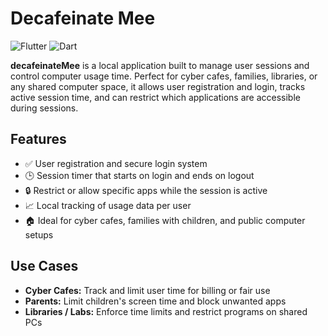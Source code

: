 # Decafeinate Mee

![Flutter](https://img.shields.io/badge/Flutter-02569B?style=for-the-badge&logo=flutter&logoColor=white) ![Dart](https://img.shields.io/badge/Dart-0175C2?style=for-the-badge&logo=dart&logoColor=white)

**decafeinateMee** is a local application built to manage user sessions and control computer usage time. Perfect for cyber cafes, families, libraries, or any shared computer space, it allows user registration and login, tracks active session time, and can restrict which applications are accessible during sessions.

## Features

- ✅ User registration and secure login system
- 🕒 Session timer that starts on login and ends on logout
- 🔒 Restrict or allow specific apps while the session is active
- 📈 Local tracking of usage data per user
- 🏠 Ideal for cyber cafes, families with children, and public computer setups

## Use Cases

- **Cyber Cafes:** Track and limit user time for billing or fair use
- **Parents:** Limit children's screen time and block unwanted apps
- **Libraries / Labs:** Enforce time limits and restrict programs on shared PCs
